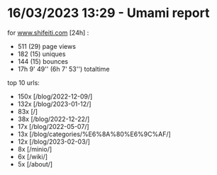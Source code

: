 # 16/03/2023 13:29 - Umami report
for www.shifeiti.com [24h] :

 - 511 (29) page views
 - 182 (15) uniques
 - 144 (15) bounces
 - 17h 9' 49'' (6h 7' 53'') totaltime


top 10 urls:
 - 150x [/blog/2022-12-09/]
 - 132x [/blog/2023-01-12/]
 - 83x [/]
 - 38x [/blog/2022-12-22/]
 - 17x [/blog/2022-05-07/]
 - 13x [/blog/categories/%E6%8A%80%E6%9C%AF/]
 - 12x [/blog/2023-02-03/]
 - 8x [/minio/]
 - 6x [/wiki/]
 - 5x [/about/]


